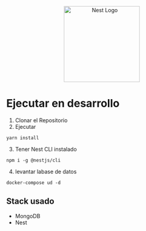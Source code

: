 <p align="center">
  <a href="http://nestjs.com/" target="blank"><img src="https://nestjs.com/img/logo-small.svg" width="200" alt="Nest Logo" /></a>
</p>

# Ejecutar en desarrollo

1. Clonar el Repositorio
2. Ejecutar

```
yarn install
```

3. Tener Nest CLI instalado

```
npm i -g @nestjs/cli
```

4. levantar labase de datos

```
docker-compose ud -d
```

## Stack usado

- MongoDB
- Nest
